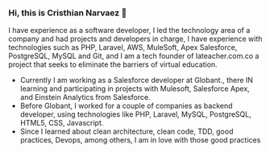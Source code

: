 ### Hi, this is Cristhian Narvaez  👋

I have experience as a software developer, I led the technology area of a company and had projects and developers in charge, I have experience with technologies such as PHP, Laravel, AWS, MuleSoft, Apex Salesforce, PostgreSQL, MySQL and Git, and I am a tech founder of lateacher.com.co a project that seeks to eliminate the barriers of virtual education.

- Currently I am working as a Salesforce developer at Globant., there IN learning and participating in projects with Mulesoft, Salesforce Apex, and Einstein Analytics from Salesforce.
- Before Globant, I worked for a couple of companies as backend developer, using technologies like PHP, Laravel, MySQL, PostgreSQL, HTML5, CSS, Javascript.
- Since I learned about clean architecture, clean code, TDD, good practices, Devops, among others, I am in love with those good practices
